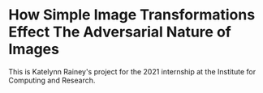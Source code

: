 # How Simple Image Transformations Effect The Adversarial Nature of Images

This is Katelynn Rainey's project for the 2021 internship at the Institute for Computing and Research.

